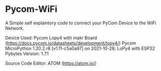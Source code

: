 # Pycom-WiFi
A Simple self explaintory code to connect your PyCom Device to the WiFi Network.

Device Used: Pycom Lopy4 with makr Board (https://docs.pycom.io/datasheets/development/lopy4/)
Pycom MicroPython 1.20.2.r6 [v1.11-c5a0a97] on 2021-10-28; LoPy4 with ESP32
Pybytes Version: 1.7.1


Source Code Editor: ATOM  (https://atom.io/)
